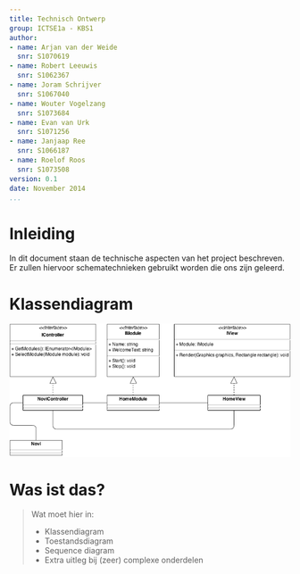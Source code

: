 ```yaml
---
title: Technisch Ontwerp
group: ICTSE1a - KBS1
author:
- name: Arjan van der Weide
  snr: S1070619
- name: Robert Leeuwis
  snr: S1062367
- name: Joram Schrijver
  snr: S1067040
- name: Wouter Vogelzang
  snr: S1073684
- name: Evan van Urk
  snr: S1071256
- name: Janjaap Ree
  snr: S1066187
- name: Roelof Roos
  snr: S1073508
version: 0.1
date: November 2014
...
```


# Inleiding
In dit document staan de technische aspecten van het project beschreven. Er zullen hiervoor schematechnieken gebruikt worden die ons zijn geleerd.

# Klassendiagram

![Klassendiagram](images/klassendiagram.png)

Was ist das?
============

> Wat moet hier in:
>  - Klassendiagram
>  - Toestandsdiagram
>  - Sequence diagram
>  - Extra uitleg bij (zeer) complexe onderdelen
